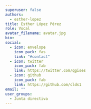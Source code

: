```yaml
---
superuser: false
authors:
  - esther-lopez
title: Esther López Pérez
role: Vocal
avatar_filename: avatar.jpg
bio:
social:
  - icon: envelope
    icon_pack: fas
    link: "#contact"
  - icon: twitter
    icon_pack: fab
    link: https://twitter.com/qgises
  - icon: github
    icon_pack: fab
    link: https://github.com/clds1
email: ""
user_groups:
  - Junta directiva
---
```

